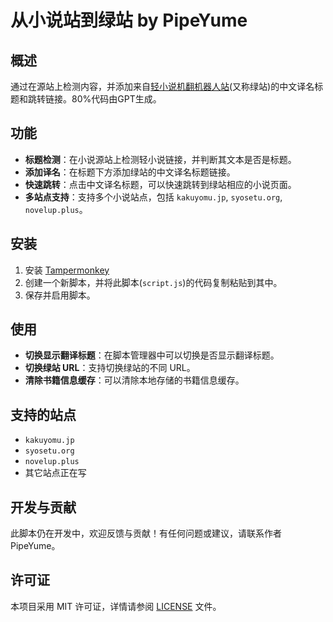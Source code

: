 # 从小说站到绿站 by PipeYume

## 概述

通过在源站上检测内容，并添加来自[轻小说机翻机器人站](https://books.fishhawk.top)(又称绿站)的中文译名标题和跳转链接。80%代码由GPT生成。

## 功能

- **标题检测**：在小说源站上检测轻小说链接，并判断其文本是否是标题。
- **添加译名**：在标题下方添加绿站的中文译名标题链接。
- **快速跳转**：点击中文译名标题，可以快速跳转到绿站相应的小说页面。
- **多站点支持**：支持多个小说站点，包括 `kakuyomu.jp`, `syosetu.org`, `novelup.plus`。

## 安装

1. 安装 [Tampermonkey](https://www.tampermonkey.net/)
2. 创建一个新脚本，并将此脚本(`script.js`)的代码复制粘贴到其中。
3. 保存并启用脚本。

## 使用

- **切换显示翻译标题**：在脚本管理器中可以切换是否显示翻译标题。
- **切换绿站 URL**：支持切换绿站的不同 URL。
- **清除书籍信息缓存**：可以清除本地存储的书籍信息缓存。

## 支持的站点

- `kakuyomu.jp`
- `syosetu.org`
- `novelup.plus`
- 其它站点正在写

## 开发与贡献

此脚本仍在开发中，欢迎反馈与贡献！有任何问题或建议，请联系作者 PipeYume。


## 许可证

本项目采用 MIT 许可证，详情请参阅 [LICENSE](LICENSE) 文件。
